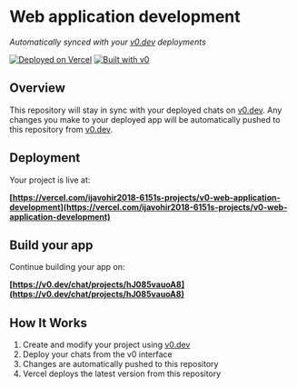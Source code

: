 # Web application development

*Automatically synced with your [v0.dev](https://v0.dev) deployments*

[![Deployed on Vercel](https://img.shields.io/badge/Deployed%20on-Vercel-black?style=for-the-badge&logo=vercel)](https://vercel.com/ijavohir2018-6151s-projects/v0-web-application-development)
[![Built with v0](https://img.shields.io/badge/Built%20with-v0.dev-black?style=for-the-badge)](https://v0.dev/chat/projects/hJ085vauoA8)

## Overview

This repository will stay in sync with your deployed chats on [v0.dev](https://v0.dev).
Any changes you make to your deployed app will be automatically pushed to this repository from [v0.dev](https://v0.dev).

## Deployment

Your project is live at:

**[https://vercel.com/ijavohir2018-6151s-projects/v0-web-application-development](https://vercel.com/ijavohir2018-6151s-projects/v0-web-application-development)**

## Build your app

Continue building your app on:

**[https://v0.dev/chat/projects/hJ085vauoA8](https://v0.dev/chat/projects/hJ085vauoA8)**

## How It Works

1. Create and modify your project using [v0.dev](https://v0.dev)
2. Deploy your chats from the v0 interface
3. Changes are automatically pushed to this repository
4. Vercel deploys the latest version from this repository